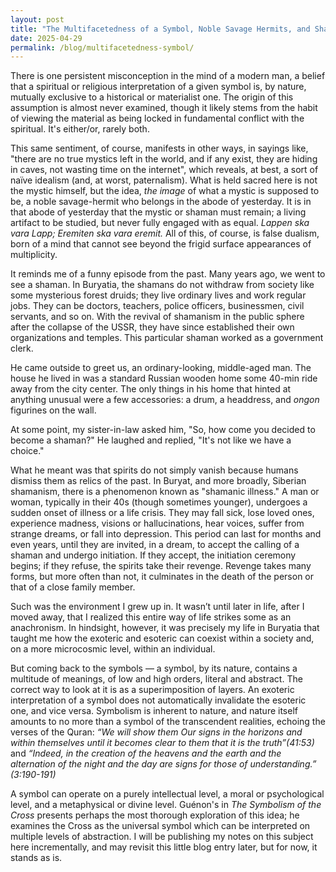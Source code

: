 ```yaml
---
layout: post
title: "The Multifacetedness of a Symbol, Noble Savage Hermits, and Shamans"
date: 2025-04-29
permalink: /blog/multifacetedness-symbol/
---
```


There is one persistent misconception in the mind of a modern man, a belief that a spiritual or religious interpretation of a given symbol is, by nature, mutually exclusive to a historical or materialist one. The origin of this assumption is almost never examined, though it likely stems from the habit of viewing the material as being locked in fundamental conflict with the spiritual. It's either/or, rarely both.

This same sentiment, of course, manifests in other ways, in sayings like, "there are no true mystics left in the world, and if any exist, they are hiding in caves, not wasting time on the internet", which reveals, at best, a sort of naïve idealism (and, at worst, paternalism). What is held sacred here is not the mystic himself, but the idea, *the image* of what a mystic is supposed to be, a noble savage-hermit who belongs in the abode of yesterday. It is in that abode of yesterday that the mystic or shaman must remain; a living artifact to be studied, but never fully engaged with as equal. *Lappen ska vara Lapp; Eremiten ska vara eremit.* All of this, of course, is false dualism, born of a mind that cannot see beyond the frigid surface appearances of multiplicity.

It reminds me of a funny episode from the past. Many years ago, we went to see a shaman. In Buryatia, the shamans do not withdraw from society like some mysterious forest druids; they live ordinary lives and work regular jobs. They can be doctors, teachers, police officers, businessmen, civil servants, and so on. With the revival of shamanism in the public sphere after the collapse of the USSR, they have since established their own organizations and temples. This particular shaman worked as a government clerk.

He came outside to greet us, an ordinary-looking, middle-aged man. The house he lived in was a standard Russian wooden home some 40-min ride away from the city center. The only things in his home that hinted at anything unusual were a few accessories: a drum, a headdress, and *ongon* figurines on the wall.

At some point, my sister-in-law asked him, "So, how come you decided to become a shaman?"
He laughed and replied, "It's not like we have a choice."

What he meant was that spirits do not simply vanish because humans dismiss them as relics of the past. In Buryat, and more broadly, Siberian shamanism, there is a phenomenon known as "shamanic illness." A man or woman, typically in their 40s (though sometimes younger), undergoes a sudden onset of illness or a life crisis. They may fall sick, lose loved ones, experience madness, visions or hallucinations, hear voices, suffer from strange dreams, or fall into depression. This period can last for months and even years, until they are invited, in a dream, to accept the calling of a shaman and undergo initiation. If they accept, the initiation ceremony begins; if they refuse, the spirits take their revenge. Revenge  takes many forms, but more often than not, it culminates in the death of the person or that of a close family member.

Such was the environment I grew up in. It wasn’t until later in life, after I moved away, that I realized this entire way of life strikes some as an anachronism. In hindsight, however, it was precisely my life in Buryatia that taught me how the exoteric and esoteric can coexist within a society and, on a more microcosmic level, within an individual.

But coming back to the symbols — a symbol, by its nature, contains a multitude of meanings, of low and high orders, literal and abstract. The correct way to look at it is as a superimposition of layers. An exoteric interpretation of a symbol does not automatically invalidate the esoteric one, and vice versa. Symbolism is inherent to nature, and nature itself amounts to no more than a symbol of the transcendent realities, echoing the verses of the Quran: _“We will show them Our signs in the horizons and within themselves until it becomes clear to them that it is the truth”(41:53)_ and _“Indeed, in the creation of the heavens and the earth and the alternation of the night and the day are signs for those of understanding.” (3:190-191)_

A symbol can operate on a purely intellectual level, a moral or psychological level, and a metaphysical or divine level. Guénon's in _The Symbolism of the Cross_ presents perhaps the most thorough exploration of this idea; he examines the Cross as the universal symbol which can be interpreted on multiple levels of abstraction. I will be publishing my notes on this subject here incrementally, and may revisit this little blog entry later, but for now, it stands as is.